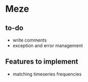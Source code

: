 # Meze

## to-do
- write comments
- exception and error management

## Features to implement
- matching timeseries frequencies